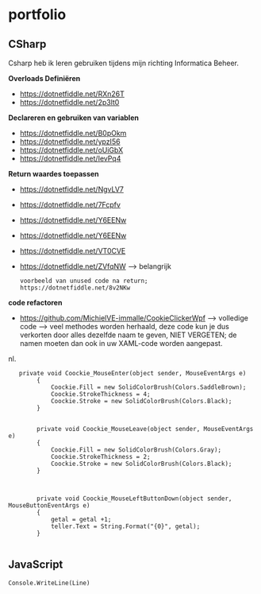# portfolio
## CSharp  

Csharp heb ik leren gebruiken tijdens mijn richting Informatica Beheer.  

**Overloads Definiëren**

- https://dotnetfiddle.net/RXn26T  
- https://dotnetfiddle.net/2p3lt0  

**Declareren en gebruiken van variablen**

- https://dotnetfiddle.net/B0pOkm  
- https://dotnetfiddle.net/ypzI56  
- https://dotnetfiddle.net/oUiGbX  
- https://dotnetfiddle.net/IevPq4  

**Return waardes toepassen**

- https://dotnetfiddle.net/NgvLV7  
- https://dotnetfiddle.net/7Fcpfv  
- https://dotnetfiddle.net/Y6EENw  
- https://dotnetfiddle.net/Y6EENw  
- https://dotnetfiddle.net/VT0CVE   
- https://dotnetfiddle.net/ZVfqNW  --> belangrijk
      
      voorbeeld van unused code na return; https://dotnetfiddle.net/8v2NKw  

**code refactoren**

- https://github.com/MichielVE-immalle/CookieClickerWpf  --> volledige code
--> veel methodes worden herhaald, deze code kun je dus verkorten door alles dezelfde naam te geven, NIET VERGETEN; de namen moeten dan ook in uw XAML-code worden aangepast.

nl.
```
   private void Coockie_MouseEnter(object sender, MouseEventArgs e)
        {
            Coockie.Fill = new SolidColorBrush(Colors.SaddleBrown);
            Coockie.StrokeThickness = 4;
            Coockie.Stroke = new SolidColorBrush(Colors.Black);
        }


        private void Coockie_MouseLeave(object sender, MouseEventArgs e)
        {
            Coockie.Fill = new SolidColorBrush(Colors.Gray);
            Coockie.StrokeThickness = 2;
            Coockie.Stroke = new SolidColorBrush(Colors.Black);
        }

       

        private void Coockie_MouseLeftButtonDown(object sender, MouseButtonEventArgs e)
        {
            getal = getal +1;
            teller.Text = String.Format("{0}", getal);  
        }
        
```


## JavaScript  

```
Console.WriteLine(Line)

```   

